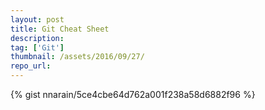 ```yaml
---
layout: post
title: Git Cheat Sheet
description:
tag: ['Git']
thumbnail: /assets/2016/09/27/
repo_url:
---
```


{% gist nnarain/5ce4cbe64d762a001f238a58d6882f96 %}
